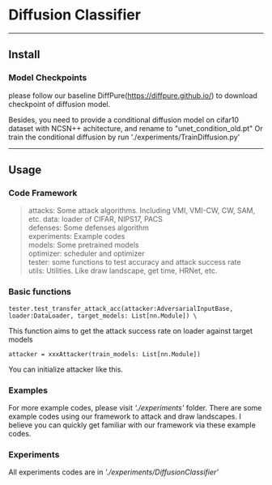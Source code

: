# Diffusion Classifier

---

## Install


### Model Checkpoints
please follow our baseline DiffPure(https://diffpure.github.io/) to download checkpoint of diffusion model.

Besides, you need to provide a conditional diffusion model on cifar10 dataset with NCSN++ achitecture, and rename to "unet_condition_old.pt"
Or train the conditional diffusion by run './experiments/TrainDiffusion.py'



---

## Usage

### Code Framework

> attacks: Some attack algorithms. Including VMI, VMI-CW, CW, SAM, etc.
> data: loader of CIFAR, NIPS17, PACS    
> defenses: Some defenses algorithm    
> experiments: Example codes    
> models: Some pretrained models   
> optimizer: scheduler and optimizer   
> tester: some functions to test accuracy and attack success rate   
> utils: Utilities. Like draw landscape, get time, HRNet, etc.     


### Basic functions

```
tester.test_transfer_attack_acc(attacker:AdversarialInputBase, loader:DataLoader, target_models: List[nn.Module]) \
```

This function aims to get the attack success rate on loader against target models



```
attacker = xxxAttacker(train_models: List[nn.Module])
```
You can initialize attacker like this.

### Examples
For more example codes, please visit *'./experiments'* folder. There are some example codes using our framework to attack and draw landscapes. I believe you can quickly get familiar with our framework via these example codes.



### Experiments
All experiments codes are in *'./experiments/DiffusionClassifier'*

